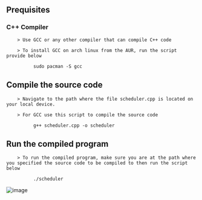 ## Prequisites

### C++ Compiler
    
        > Use GCC or any other compiler that can compile C++ code
    
        > To install GCC on arch linux from the AUR, run the script provide below

              sudo pacman -S gcc     

## Compile the source code

        > Navigate to the path where the file scheduler.cpp is located on your local device. 
        
        > For GCC use this script to compile the source code

              g++ scheduler.cpp -o scheduler

## Run the compiled program

        > To run the compiled program, make sure you are at the path where you specified the source code to be compiled to then run the script below

              ./scheduler

![image](https://github.com/user-attachments/assets/f0828743-7b85-436a-9430-fe28add47814)


          
  
 
